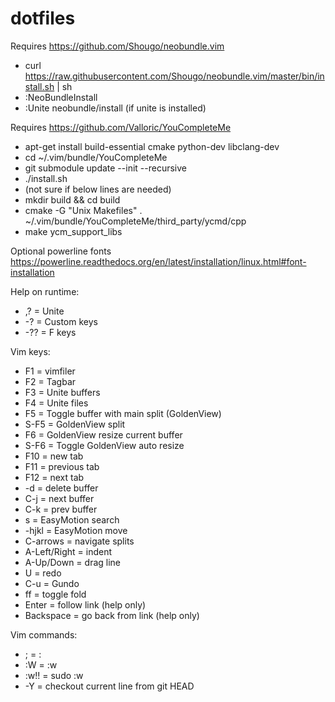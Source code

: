 dotfiles
========

Requires https://github.com/Shougo/neobundle.vim
- curl https://raw.githubusercontent.com/Shougo/neobundle.vim/master/bin/install.sh | sh
- :NeoBundleInstall
- :Unite neobundle/install (if unite is installed)

Requires https://github.com/Valloric/YouCompleteMe
- apt-get install build-essential cmake python-dev libclang-dev
- cd ~/.vim/bundle/YouCompleteMe
- git submodule update --init --recursive
- ./install.sh
- (not sure if below lines are needed)
- mkdir build && cd build
- cmake -G "Unix Makefiles" . ~/.vim/bundle/YouCompleteMe/third_party/ycmd/cpp
- make ycm_support_libs

Optional powerline fonts https://powerline.readthedocs.org/en/latest/installation/linux.html#font-installation

Help on runtime:
- ,? = Unite
- -? = Custom keys
- -?? = F keys

Vim keys:
- F1 = vimfiler
- F2 = Tagbar
- F3 = Unite buffers
- F4 = Unite files
- F5 = Toggle buffer with main split (GoldenView)
- S-F5 = GoldenView split
- F6 = GoldenView resize current buffer
- S-F6 = Toggle GoldenView auto resize
- F10 = new tab
- F11 = previous tab
- F12 = next tab
- -d = delete buffer
- C-j = next buffer
- C-k = prev buffer
- s = EasyMotion search
- -hjkl = EasyMotion move
- C-arrows = navigate splits
- A-Left/Right = indent
- A-Up/Down = drag line
- U = redo
- C-u = Gundo
- ff = toggle fold
- Enter = follow link (help only)
- Backspace = go back from link (help only)

Vim commands:
- ; = :
- :W = :w
- :w!! = sudo :w
- -Y = checkout current line from git HEAD
